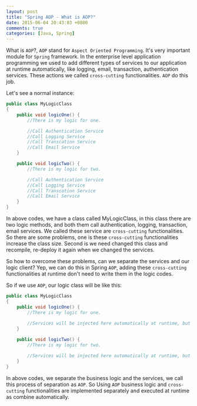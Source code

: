 ```yaml
---
layout: post
title: "Spring AOP - What is AOP?"
date: 2015-06-04 20:43:03 +0800
comments: true
categories: [Java, Spring]
---
```

What is `AOP`?, `AOP` stand for `Aspect Oriented Programming`. It's very important module for `Spring` framework. In the enterprise level application programming we used to add different types of services to our application at runtime automatically, like logging, email, transaction, authentication services. These actions we called `cross-cutting` functionalities. `AOP` do this job.    
<!-- more -->
Let's see a normal instance:

``` java
public class MyLogicClass
{
	public void logicOne() {
		//There is my logic for one.

		//Call Authentication Service 
		//Call Logging Service
		//Call Transcation Service
		//Call Email Service
	}

	public void logicTwo() {
		//There is my logic for two.

		//Call Authentication Service 
		//Call Logging Service
		//Call Transcation Service
		//Call Email Service
	}
}
```
In above codes, we have a class called MyLogicClass, in this class there are two logic methods, and both them call authentication, logging, transaction, email services. We called these service are `cross-cutting` functionalities. So there are some problems, one is these `cross-cutting` functionalities increase the class size. Second is we need changed this class and recompile, re-deploy it again when we changed the services.    

So how to overcome these problems, can we separate the services and our logic client? Yep, we can do this in Spring `AOP`, adding these `cross-cutting` functionalities at runtime don't need to write them in the logic codes. 

So if we use `AOP`, our logic class will be like this:
``` java
public class MyLogicClass
{
	public void logicOne() {
		//There is my logic for one.
		
		//Services will be injected here automatically at runtime, but in the codebase there is nothing
	}

	public void logicTwo() {
		//There is my logic for two.

		//Services will be injected here automatically at runtime, but in the codebase there is nothing
	}
}
```

In above codes, we separate the business logic and the services, we call this process of separation as `AOP`. So Using `AOP` business logic and `cross-cutting` functionalities are implemented separately and executed at runtime as combine automatically.